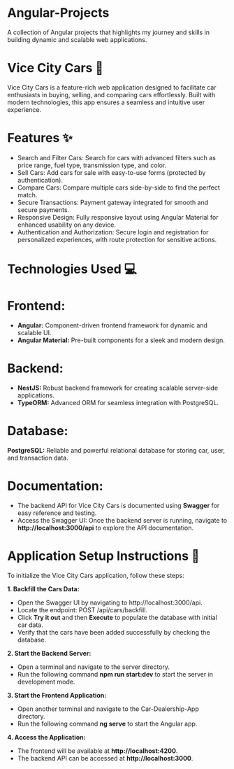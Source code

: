 # Angular-Projects
A collection of Angular projects that highlights my journey and skills in building dynamic and scalable web applications.

# Vice City Cars 🚗
Vice City Cars is a feature-rich web application designed to facilitate car enthusiasts in buying, selling, and comparing cars effortlessly. Built with modern technologies, this app ensures a seamless and intuitive user experience.

# Features ✨
- Search and Filter Cars: Search for cars with advanced filters such as price range, fuel type, transmission type, and color.
- Sell Cars: Add cars for sale with easy-to-use forms (protected by authentication).
- Compare Cars: Compare multiple cars side-by-side to find the perfect match.
- Secure Transactions: Payment gateway integrated for smooth and secure payments.
- Responsive Design: Fully responsive layout using Angular Material for enhanced usability on any device.
- Authentication and Authorization: Secure login and registration for personalized experiences, with route protection for sensitive actions.


# Technologies Used 💻

# Frontend:
- **Angular:** Component-driven frontend framework for dynamic and scalable UI.
- **Angular Material:** Pre-built components for a sleek and modern design.

# Backend:
- **NestJS:** Robust backend framework for creating scalable server-side applications.
- **TypeORM:** Advanced ORM for seamless integration with PostgreSQL.

# Database:
**PostgreSQL:** Reliable and powerful relational database for storing car, user, and transaction data.

# Documentation:
- The backend API for Vice City Cars is documented using **Swagger** for easy reference and testing.
- Access the Swagger UI: Once the backend server is running, navigate to **http://localhost:3000/api** to explore the API documentation.

# Application Setup Instructions 🚀
To initialize the Vice City Cars application, follow these steps:

**1. Backfill the Cars Data:**

- Open the Swagger UI by navigating to http://localhost:3000/api.
- Locate the endpoint: POST /api/cars/backfill.
- Click **Try it out** and then **Execute** to populate the database with initial car data.
- Verify that the cars have been added successfully by checking the database.

**2. Start the Backend Server:**

- Open a terminal and navigate to the server directory.
- Run the following command **npm run start:dev** to start the server in development mode.

**3. Start the Frontend Application:**

- Open another terminal and navigate to the Car-Dealership-App directory.
- Run the following command **ng serve** to start the Angular app.

**4. Access the Application:**

- The frontend will be available at **http://localhost:4200**.
- The backend API can be accessed at **http://localhost:3000**.
